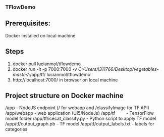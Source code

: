 ### TFlowDemo

## Prerequisites:
Docker installed on local machine

## Steps
1) docker pull lucianmol/tflowdemo
2) docker run -it -p 7000:7000 -v _C:/Users/i311766/Desktop/vegetables-master/_:/app/tf/ lucianmol/tflowdemo
3) http://localhost:7000/ in browser on local machine

## Project structure on Docker machine
/app                          - NodeJS endpoint (/ for webapp and /classifyImage for TF API)
/app/webapp                   - web application (UI5/NodeJs)
/app/tf                       - TensorFlow model folder
/app/tf/icecat_classify.py    - Python script to apply TF model
/app/tf/output_graph.pb       - TF model
/app/tf/output_labels.txt     - labels for categories
